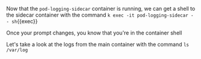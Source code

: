 Now that the `pod-logging-sidecar` container is running, we can get a shell to the sidecar container with the command `k exec -it pod-logging-sidecar -- sh`{{exec}}

Once your prompt changes, you know that you're in the container shell

Let's take a look at the logs from the main container with the command `ls /var/log`